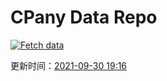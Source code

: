 # CPany Data Repo

[![Fetch data](https://github.com/yjl9903/CPany/actions/workflows/fetch.yml/badge.svg)](https://github.com/yjl9903/CPany/actions/workflows/fetch.yml)

<!-- START_SECTION: update_time -->
更新时间：[2021-09-30 19:16](https://www.timeanddate.com/worldclock/fixedtime.html?msg=Fetch+data&iso=20210930T191641&p1=237)
<!-- END_SECTION: update_time -->
